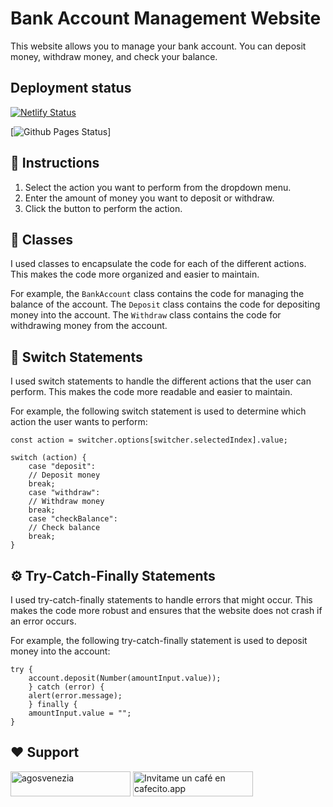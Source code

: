 # Bank Account Management Website

This website allows you to manage your bank account. You can deposit money, withdraw money, and check your balance.

## Deployment status

[![Netlify Status](https://api.netlify.com/api/v1/badges/5227ebf0-d2eb-4198-a054-a8902b1b268f/deploy-status)](https://aguito-bankaccount-management.netlify.app/)

[![Github Pages Status](https://github.com/AgosVenezia/BankAccountManagement/actions/workflows/WORKFLOW-FILE/badge.svg)]

## :round_pushpin: Instructions

1. Select the action you want to perform from the dropdown menu.
2. Enter the amount of money you want to deposit or withdraw.
3. Click the button to perform the action.

## :bookmark_tabs: Classes

I used classes to encapsulate the code for each of the different actions. This makes the code more organized and easier to maintain.

For example, the `BankAccount` class contains the code for managing the balance of the account. The `Deposit` class contains the code for depositing money into the account. The `Withdraw` class contains the code for withdrawing money from the account.

## :file_folder: Switch Statements

I used switch statements to handle the different actions that the user can perform. This makes the code more readable and easier to maintain.

For example, the following switch statement is used to determine which action the user wants to perform:

```
const action = switcher.options[switcher.selectedIndex].value;

switch (action) {
    case "deposit":
    // Deposit money
    break;
    case "withdraw":
    // Withdraw money
    break;
    case "checkBalance":
    // Check balance
    break;
}
```

## :gear: Try-Catch-Finally Statements

I used try-catch-finally statements to handle errors that might occur. This makes the code more robust and ensures that the website does not crash if an error occurs.

For example, the following try-catch-finally statement is used to deposit money into the account:

```
try {
    account.deposit(Number(amountInput.value));
    } catch (error) {
    alert(error.message);
    } finally {
    amountInput.value = "";
}
```

## :heart: Support

<p><a href="https://www.buymeacoffee.com/agosvenezia"> <img align="center" src="https://cdn.buymeacoffee.com/buttons/v2/default-yellow.png" height="40" width="192" alt="agosvenezia" /></a>
<a href='https://cafecito.app/agosvenezia' rel='noopener' target='_blank'><img align="center" srcset='https://cdn.cafecito.app/imgs/buttons/button_2.png 1x, https://cdn.cafecito.app/imgs/buttons/button_2_2x.png 2x, https://cdn.cafecito.app/imgs/buttons/button_2_3.75x.png 3.75x' src='https://cdn.cafecito.app/imgs/buttons/button_2.png' height="40" width="192" alt='Invitame un café en cafecito.app' /></a></p>